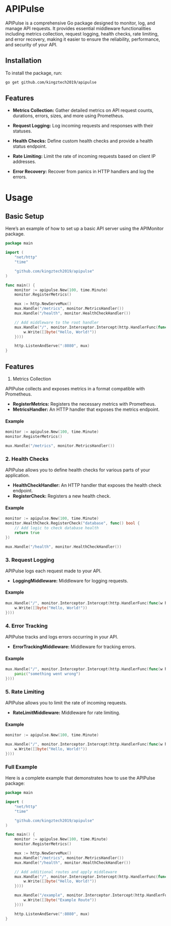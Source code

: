  # APIPulse

APIPulse is a comprehensive Go package designed to monitor, log, and manage API requests. It provides essential middleware functionalities including metrics collection, request logging, health checks, rate limiting, and error recovery, making it easier to ensure the reliability, performance, and security of your API.


## Installation

To install the package, run:

```sh
go get github.com/kingztech2019/apipulse
```
## Features
* **Metrics Collection:** Gather detailed metrics on API request counts, durations, errors, sizes, and more using Prometheus.

* **Request Logging:** Log incoming requests and responses with their statuses.

* **Health Checks:** Define custom health checks and provide a health status endpoint.

* **Rate Limiting:** Limit the rate of incoming requests based on client IP addresses.

* **Error Recovery:** Recover from panics in HTTP handlers and log the errors.

# Usage

## Basic Setup
Here’s an example of how to set up a basic API server using the APIMonitor package.

```go
package main

import (
    "net/http"
    "time"

    "github.com/kingztech2019/apipulse"
)

func main() {
    monitor := apipulse.New(100, time.Minute)
    monitor.RegisterMetrics()

    mux := http.NewServeMux()
    mux.Handle("/metrics", monitor.MetricsHandler())
    mux.Handle("/health", monitor.HealthCheckHandler())

    // Add middleware to the root handler
    mux.Handle("/", monitor.Interceptor.Intercept(http.HandlerFunc(func(w http.ResponseWriter, r *http.Request) {
        w.Write([]byte("Hello, World!"))
    })))

    http.ListenAndServe(":8080", mux)
}

```
## Features
1. Metrics Collection

APIPulse collects and exposes metrics in a format compatible with Prometheus.

* **RegisterMetrics:** Registers the necessary metrics with Prometheus.
* **MetricsHandler:** An HTTP handler that exposes the metrics endpoint.
#### Example

```go
monitor := apipulse.New(100, time.Minute)
monitor.RegisterMetrics()

mux.Handle("/metrics", monitor.MetricsHandler())

```
### 2. Health Checks

APIPulse allows you to define health checks for various parts of your application.

* **HealthCheckHandler:** An HTTP handler that exposes the health check endpoint.
* **RegisterCheck:** Registers a new health check.
#### Example

```go
monitor := apipulse.New(100, time.Minute)
monitor.HealthCheck.RegisterCheck("database", func() bool {
    // Add logic to check database health
    return true
})

mux.Handle("/health", monitor.HealthCheckHandler())
```
### 3. Request Logging

APIPulse logs each request made to your API.

* **LoggingMiddleware:** Middleware for logging requests.
#### Example

```go
mux.Handle("/", monitor.Interceptor.Intercept(http.HandlerFunc(func(w http.ResponseWriter, r *http.Request) {
    w.Write([]byte("Hello, World!"))
})))

```
### 4. Error Tracking

APIPulse tracks and logs errors occurring in your API.

* **ErrorTrackingMiddleware:** Middleware for tracking errors.
#### Example

```go
mux.Handle("/", monitor.Interceptor.Intercept(http.HandlerFunc(func(w http.ResponseWriter, r *http.Request) {
    panic("something went wrong")
})))

```
### 5. Rate Limiting

APIPulse allows you to limit the rate of incoming requests.

* **RateLimitMiddleware:** Middleware for rate limiting.

#### Example

```go
monitor := apipulse.New(100, time.Minute)

mux.Handle("/", monitor.Interceptor.Intercept(http.HandlerFunc(func(w http.ResponseWriter, r *http.Request) {
    w.Write([]byte("Hello, World!"))
})))

```
### Full Example

Here is a complete example that demonstrates how to use the APIPulse package:

```go
package main

import (
    "net/http"
    "time"

    "github.com/kingztech2019/apipulse"
)

func main() {
    monitor := apipulse.New(100, time.Minute)
    monitor.RegisterMetrics()

    mux := http.NewServeMux()
    mux.Handle("/metrics", monitor.MetricsHandler())
    mux.Handle("/health", monitor.HealthCheckHandler())

    // Add additional routes and apply middleware
    mux.Handle("/", monitor.Interceptor.Intercept(http.HandlerFunc(func(w http.ResponseWriter, r *http.Request) {
        w.Write([]byte("Hello, World!"))
    })))

    mux.Handle("/example", monitor.Interceptor.Intercept(http.HandlerFunc(func(w http.ResponseWriter, r *http.Request) {
        w.Write([]byte("Example Route"))
    })))

    http.ListenAndServe(":8080", mux)
}

```